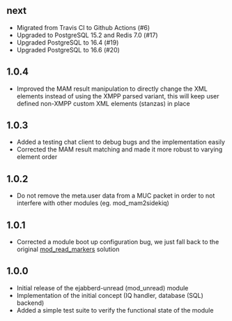 ## next

* Migrated from Travis CI to Github Actions (#6)
* Upgraded to PostgreSQL 15.2 and Redis 7.0 (#17)
* Upgraded PostgreSQL to 16.4 (#19)
* Upgraded PostgreSQL to 16.6 (#20)

## 1.0.4

* Improved the MAM result manipulation to directly change the XML elements
  instead of using the XMPP parsed variant, this will keep user defined
  non-XMPP custom XML elements (stanzas) in place

## 1.0.3

* Added a testing chat client to debug bugs and the implementation easily
* Corrected the MAM result matching and made it more robust to varying element
  order

## 1.0.2

* Do not remove the meta.user data from a MUC packet in order to not interfere
  with other modules (eg. mod_mam2sidekiq)

## 1.0.1

* Corrected a module boot up configuration bug, we just fall back to the
  original [mod_read_markers](https://github.com/hausgold/ejabberd-read-markers)
  solution

## 1.0.0

* Initial release of the ejabberd-unread (mod_unread) module
* Implementation of the initial concept (IQ handler, database (SQL) backend)
* Added a simple test suite to verify the functional state of the module
